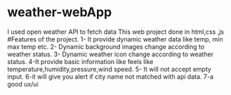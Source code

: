 # weather-webApp
I used open weather API to fetch data
This web project done in html,css ,js
#Features of the project.
1- It provide dynamic weather data like temp, min max temp etc.
2- Dynamic background images change according to weather status.
3- Dynamic weather icon change according to weather status.
4-It provide basic information like feels like temperature,humidity,pressure,wind speed.
5- It will not accept empty input.
6-it will give you alert if city name not matched with api data.
7-a good ux/ui
